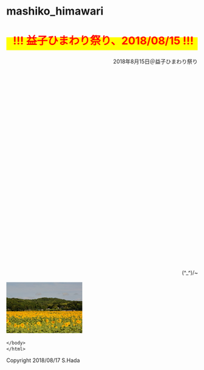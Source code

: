 # mashiko_himawari
<html lang="ja">
 <head>
  <meta charset="utf-8" />
<style type="text/css">

  p {
color: #fffafa;
font-size: 1.5em;
 }
<!--
 .red {color:#ff0000;}
 .grey {color:#999999;}
 .snow {color:#fffafa;}
 .yellow {color:#ff0000; background:#ffff00;}
 .blue {color:#0000ff;}
 .white {color:#ffffff; blinking;}
 .waku {border:2px dotted #99cc66;
　　　　　　line-height: 200%;
　　　　　　padding: 10px;}
 -->
	
 #preview{
	position: relative;
	border: 3px solid #333;
	background: #444;
	padding: 5px;
	display: none;
	color: #FFF;
	text-align: center;
}



#wrap {background:none} /*PC用の背景はオフ*/
body::before {
  content:"";
  display:block;
  position:fixed;
  top:0;
  left:0;
  z-index:-1;
  width:100%;
  height:100vh;
  background:url(https://torokoid.github.io/mashiko_himawari/mashiko32.JPG) center/cover no-repeat; /*fixedをトル！*/
  -webkit-background-size:cover;/*Android4*/
  }

   <link href="https://cdnjs.cloudflare.com/ajax/libs/lightbox2/2.7.1/css/lightbox.css" rel="stylesheet">


</style> 

</head>
<body>
<h1><span class="yellow"><marquee behavior="alternate">!!! 益子ひまわり祭り、2018/08/15 !!!</marquee></span></h1>
<p align="right">2018年8月15日＠益子ひまわり祭り</p>
<br><br><br><br><br><br><br><br><br><br><br><br><br><br><br><br><br><br><br><br><br><br><br><br><br><br><br><br><br><br>
<p align="right"><marquee direction="right" scrollamount="20" width="30%">(^_^)/~hada</marquee></p>
	
<a href="mashiko01.JPG" data-lightbox="abc" data-title="ひまわり真拡大">
   <img src="mini01.JPG" alt="ひまわり写真">
</a>
	
	
	
	
<script src="https://code.jquery.com/jquery-1.12.4.min.js" type="text/javascript"></script>
<script src="https://cdnjs.cloudflare.com/ajax/libs/lightbox2/2.7.1/js/lightbox.min.js" type="text/javascript"></script>	
	</body>
	</html>
<!-- フッタ -->
 <footer>
 Copyright 2018/08/17 S.Hada
 </footer>
	

